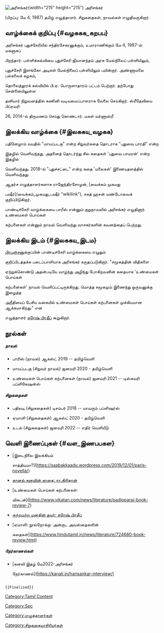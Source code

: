 ![அரிசங்கர்](அரிசங்கர்.jpg "அரிசங்கர்"){width="215" height="215"} அரிசங்கர்
(பிறப்பு: மே 4, 1987) தமிழ் எழுத்தாளர். சிறுகதைகள், நாவல்கள் எழுதிவருகிறார்.

## வாழ்க்கைக் குறிப்பு {#வழககக_கறபப}

அரிசங்கர் புதுச்சேரியில் சந்திரசேகரனுக்கும், உமாராணிக்கும் மே 4, 1987-ல் மகனாகப்
பிறந்தார். பள்ளிக்கல்வியை புதுச்சேரி ஜீவானந்தம் அரசு மேல்நிலைப் பள்ளியிலும்,
புதுச்சேரி இளங்கோ அடிகள் மேல்நிலைப் பள்ளியிலும் பயின்றார். அண்ணாமலை பல்கலைக் கழகம்,
தொலைத்தூரக் கல்வியில் பி.ஏ. பொருளாதாரம் பட்டம் பெற்றார். தற்போது சென்னையிலுள்ள
தனியார் நிறுவனத்தில் கணினி வடிவமைப்பாளராக வேலை செய்கிறார். ஸ்ரீதேவியை பிப்ரவரி
26, 2014-ல் திருமணம் செய்து கொண்டார். மகள் வர்ணாஸ்ரீ.

## இலக்கிய வாழ்க்கை {#இலககய_வழகக}

பதினேழாம் வயதில் \"மாயப்படகு\" என்ற சிறுவர்கதை தொடராக \"புதுவை பாரதி\" என்ற
இதழில் வெளிவந்தது. அதனைத் தொடர்ந்து சில கதைகள் \'புதுவை பாமரன்\' என்ற இதழில்
வெளிவந்தது. 2018-ல் \"புதுச்சட்டை\" என்ற கதை \'மலைகள்' இணையதளத்தில் வெளிவந்தது.
ஆதர்ச எழுத்தாளர்களாக ராஜேந்திரசோழன், [வைக்கம் முகமது
பஷீர்](வைக்கம்_முகமது_பஷீர் "wikilink"), சகத் ஹசன் மண்டோவைக் குறிப்பிடுகிறார்.
பாண்டிச்சேரி வாழ்க்கையை பாரீஸ் என்னும் குறுநாவலில் அரிசங்கர் எழுதினார். உண்மைகள் பொய்கள்
கற்பனைகள் என்னும் நாவல் வெளிவந்து வாசகர்களின் கவனத்தைப் பெற்றது.

## இலக்கிய இடம் {#இலககய_இடம}

[பிரபஞ்சன](பிரபஞ்சன் "wikilink")ுக்குப்பின் பாண்டிச்சேரி வாழ்க்கையை எழுதும்
குறிப்பிடத்தக்க படைப்பாளியாக அரிசங்கர் கருதப்படுகிறார். \"சமூகத்தின் விதிகளை
ஏற்றுக்கொண்டு அதன்படியே வாழ்ந்து அழிந்து போகிறவனின் கதையாக \'உண்மைகள் பொய்கள்
கற்பனைகள்\' நாவல் வெளிப்பட்டிருக்கிறது. மொத்த சமூகமும் இணைந்து ஒருவனுக்கு இழைத்த
அநீதியைப் பேசிய வகையில் உண்மைகள் பொய்கள் கற்பனைகள் முக்கியமான ஆக்கமாகிறது.\" என
எழுத்தாளர் [சுரேஷ் பிரதீப்](சுரேஷ்_பிரதீப் "wikilink") கூறுகிறார்.

## நூல்கள்

##### நாவல்

-   பாரிஸ் (நாவல்) ஆகஸ்ட் 2019 -- தமிழ்வெளி
-   மாயப்படகு (சிறுவர் நாவல்) ஜனவரி 2020 - தமிழ்வெளி
-   உண்மைகள் பொய்கள் கற்பனைகள் (நாவல்) ஜனவரி 2021 -- டிஸ்கவரி பப்ளிகேஷன்ஸ்

##### சிறுகதைகள்

-   பதிலடி (சிறுகதைகள்) டிசம்பர் 2018 -- யாவரும் பப்ளிஷர்ஸ்
-   ஏமாளி (சிறுகதைகள்) ஆகஸ்ட் 2020 - தமிழ்வெளி
-   உடல் (சிறுகதைகள்) ஜனவரி 2022 -- எதிர் வெளியீடு

## வெளி இணைப்புகள் {#வள_இணபபகள}

-   [இடைநிலை இலக்கியம்
    சாத்தியமா?](https://saabakkaadu.wordpress.com/2019/12/01/paris-novella/)
-   [கானல் கனவின் காதை: ரா.கிரிதரன்](https://akazhonline.com/?p=3793)
-   [உண்மைகள் பொய்கள் கற்பனைகள்:
    விகடன்](https://www.vikatan.com/news/literature/padipparai-book-review-7)
-   [குற்றமற்ற மனதின் துயர்: சுரேஷ் பிரதீப்](https://akazhonline.com/?p=3798)
-   [ஏமாளி: நூல்நோக்கு: அன்றாட அவஸ்தைகளின்
    கதைகள்](https://www.hindutamil.in/news/literature/724680-book-review.html)

##### நேர்காணல்கள்

-   [கனலி இதழ் மே2022-அரிசங்கர்
    நேர்காணல்](https://kanali.in/harisankar-interview/)

```{=mediawiki}
{{Finalised}}
```
[Category:Tamil Content](Category:Tamil_Content "wikilink")
[Category:Spc](Category:Spc "wikilink")
[Category:எழுத்தாளர்கள்](Category:எழுத்தாளர்கள் "wikilink")
[Category:சிறுகதையாசிரியர்கள்](Category:சிறுகதையாசிரியர்கள் "wikilink")
